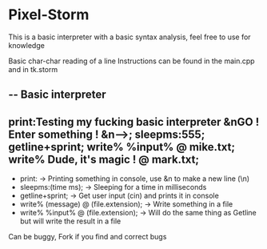 Pixel-Storm
===========

This is a basic interpreter with a basic syntax analysis, feel free to use for knowledge

Basic char-char reading of a line
Instructions can be found in the main.cpp and in tk.storm

--
Basic interpreter
--
print:Testing my fucking basic interpreter &nGO ! Enter something ! &n-->;
sleepms:555;
getline+sprint;
write% %input% @ mike.txt;
write% Dude, it's magic ! @ mark.txt;
--
- print: -> Printing something in console, use &n to make a new line (\n)
- sleepms:(time ms); -> Sleeping for a time in milliseconds
- getline+sprint; -> Get user input (cin) and prints it in console
- write% (message) @ (file.extension); -> Write something in a file 
- write% %input% @ (file.extension); -> Will do the same thing as Getline but will write the result in a file

Can be buggy, Fork if you find and correct bugs
